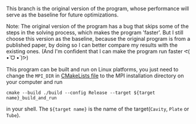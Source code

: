 This branch is the original version of the program, whose performance will serve as the baseline for future optimizations.

Note: The original version of the program has a bug that skips some of the steps in the solving process, which makes the program 'faster'. But I still choose this version as the baseline, because the original program is from a published paper, by doing so I can better compare my results with the existing ones. (And I'm confident that I can make the program run faster ᕙ( •̀ ᗜ •́ )ᕗ)

This program can be built and run on Linux platforms, you just need to change the `MPI_DIR` in [CMakeLists file](./CMakeLists.txt) to the MPI installation directory on your computer and run

`cmake --build ./build --config Release --target ${target name}_build_and_run`

in your shell. The `${target name}` is the name of the target(`Cavity`, `Plate` or `Tube`).